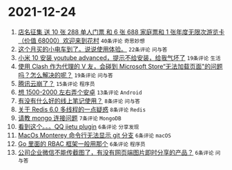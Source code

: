 # 2021-12-24

1. [店名征集 送 10 张 288 单人门票 和 6 张 688 家庭票和 1 张年度无限次游览卡（价值 68000）欢迎来到花村](https://www.v2ex.com/t/824132) `40条评论` `奇思妙想`
1. [这个月买的小电车到了。说说使用体验。](https://www.v2ex.com/t/824140) `22条评论` `问与答`
1. [小米 10 安装 youtube advanced，提示不给安装，给我气坏了](https://www.v2ex.com/t/824148) `19条评论` `生活`
1. [使用 Clash 作为代理的 V 友，会碰到 Microsoft Store“无法加载页面"的问题吗？怎么解决的呢？](https://www.v2ex.com/t/824125) `19条评论` `问与答`
1. [腾讯云崩了？](https://www.v2ex.com/t/824131) `15条评论` `程序员`
1. [想 1500-2000 左右弄个安卓](https://www.v2ex.com/t/824126) `13条评论` `Android`
1. [有没有什么好的线上笔记使用？](https://www.v2ex.com/t/824151) `8条评论` `问与答`
1. [关于 Redis 6.0 多线程的一点疑惑](https://www.v2ex.com/t/824128) `8条评论` `Redis`
1. [请教 mongo 连接问题](https://www.v2ex.com/t/824143) `7条评论` `MongoDB`
1. [看到这个。。。QQ jietu plugin](https://www.v2ex.com/t/824156) `6条评论` `分享发现`
1. [MacOs Monterey 命令行无法显示 git 分支](https://www.v2ex.com/t/824149) `6条评论` `macOS`
1. [Go 里面的 RBAC 框架一般用那个](https://www.v2ex.com/t/824138) `6条评论` `程序员`
1. [公司企业微信不能传截图了，有没有网页端图片即时分享的产品？](https://www.v2ex.com/t/824135) `6条评论` `问与答`
